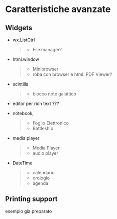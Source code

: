 # Caratteristiche avanzate

## Widgets

-   wx.ListCtrl

    > -   File manager?

-   html.window

    > -   Minibrowser
    > -   roba con browser e html. PDF Viewer?

-   scintilla

    > -   blocco note galattico

-   editor per rich text ???

-   notebook,

    > -   Foglio Elettronico
    > -   Battleship

-   media player

    > -   Media Player
    > -   audio player

-   DateTime

    > -   calendario
    > -   orologio
    > -   agenda

## Printing support

esempio già preparato
